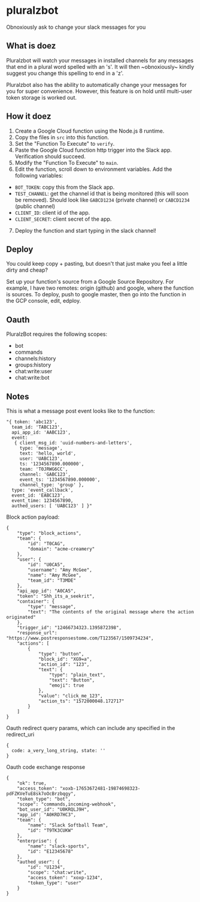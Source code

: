 # pluralzbot
Obnoxiously ask to change your slack messages for you

## What is doez

Pluralzbot will watch your messages in installed channels for any messages that end in a plural word spelled with an 's'. It will then ~obnoxiously~ kindly suggest you change this spelling to end in a 'z'.

Pluralzbot also has the ability to automatically change your messages for you for super convenience. However, this feature is on hold until multi-user token storage is worked out.

## How it doez

1. Create a Google Cloud function using the Node.js 8 runtime.
2. Copy the files in `src` into this function.
3. Set the "Function To Execute" to `verify`.
4. Paste the Google Cloud function http trigger into the Slack app. Verification should succeed.
5. Modify the "Function To Execute" to `main`.
6. Edit the function, scroll down to environment variables. Add the following variables:
  * `BOT_TOKEN`: copy this from the Slack app.
  * `TEST_CHANNEL`: get the channel id that is being monitored (this will soon be removed). Should look like `GABCD1234` (private channel) or `CABCD1234` (public channel)
  * `CLIENT_ID`: client id of the app.
  * `CLIENT_SECRET`: client secret of the app.
7. Deploy the function and start typing in the slack channel!

## Deploy

You could keep copy + pasting, but doesn't that just make you feel a little dirty and cheap?

Set up your function's source from a Google Source Repository. For example, I have two remotes: origin (github) and google, where the function is sources. To deploy, push to google master, then go into the function in the GCP console, edit, edploy.

## Oauth

PluralzBot requires the following scopes:

* bot
* commands
* channels:history
* groups:history
* chat:write:user
* chat:write:bot

## Notes

This is what a message post event looks like to the function:

```
"{ token: 'abc123',
  team_id: 'TABC123',
  api_app_id: 'AABC123',
  event:
   { client_msg_id: 'uuid-numbers-and-letters',
     type: 'message',
     text: 'hello, world',
     user: 'UABC123',
     ts: '1234567890.000000',
     team: 'T0JRWG6CC',
     channel: 'GABC123',
     event_ts: '1234567890.000000',
     channel_type: 'group' },
  type: 'event_callback',
  event_id: 'EABC123',
  event_time: 1234567890,
  authed_users: [ 'UABC123' ] }"
```

Block action payload:

```
{
	"type": "block_actions",
	"team": {
		"id": "T0CAG",
		"domain": "acme-creamery"
	},
	"user": {
		"id": "U0CA5",
		"username": "Amy McGee",
		"name": "Amy McGee",
		"team_id": "T3MDE"
	},
	"api_app_id": "A0CA5",
	"token": "Shh_its_a_seekrit",
	"container": {
		"type": "message",
		"text": "The contents of the original message where the action originated"
	},
	"trigger_id": "12466734323.1395872398",
	"response_url": "https://www.postresponsestome.com/T123567/1509734234",
	"actions": [
		{
			"type": "button",
			"block_id": "XG9=a",
			"action_id": "123",
			"text": {
				"type": "plain_text",
				"text": "Button",
				"emoji": true
			},
			"value": "click_me_123",
			"action_ts": "1572000048.172717"
		}
	]
}
```

Oauth redirect query params, which can include any specified in the redirect_uri

```
{
  code: a_very_long_string, state: ''
}
```

Oauth code exchange response

```
{
    "ok": true,
    "access_token": "xoxb-17653672481-19874698323-pdFZKVeTuE8sk7oOcBrzbqgy",
    "token_type": "bot",
    "scope": "commands,incoming-webhook",
    "bot_user_id": "U0KRQLJ9H",
    "app_id": "A0KRD7HC3",
    "team": {
        "name": "Slack Softball Team",
        "id": "T9TK3CUKW"
    },
    "enterprise": {
        "name": "slack-sports",
        "id": "E12345678"
    },
    "authed_user": {
        "id": "U1234",
        "scope": "chat:write",
        "access_token": "xoxp-1234",
        "token_type": "user"
    }
}
```
